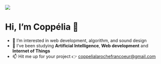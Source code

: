 ![](https://github.com/user/header.png)

# Hi, I’m Coppélia 👋 

- 👀 I’m interested in web development, algorithm, and sound design
- 🌱 I’ve been studying **Artificial Intelligence**, **Web development** and **Internet of Things**
- 📫 Hit me up for your project :point_right: coppelialarochefrancoeur@gmail.com

